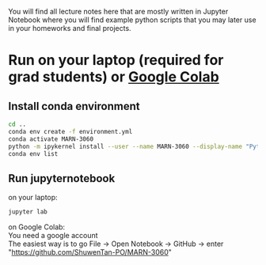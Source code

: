 You will find all lecture notes here that are mostly written in Jupyter Notebook where you will find example python scripts that you may later use in your homeworks and final projects.
# Run on your laptop (required for grad students) or [Google Colab](https://colab.research.google.com/)
## Install conda environment
```bash
cd ..
conda env create -f environment.yml
conda activate MARN-3060
python -m ipykernel install --user --name MARN-3060 --display-name "Python (MARN-3060)"
conda env list
```
## Run jupyternotebook
on your laptop: 
```bash
jupyter lab
```
on Google Colab:\
You need a google account\
The easiest way is to go File -> Open Notebook -> GitHub -> enter "https://github.com/ShuwenTan-PO/MARN-3060"
